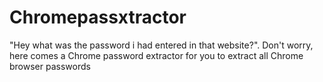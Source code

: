 # Chromepassxtractor
"Hey what was the password i had entered in that website?". Don't worry, here comes a Chrome password extractor for you to extract all Chrome browser passwords
